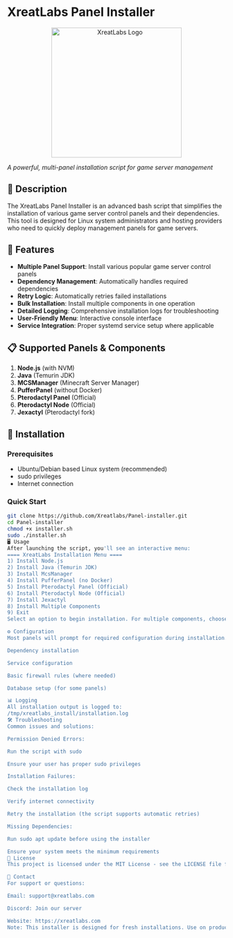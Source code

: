 # XreatLabs Panel Installer

<p align="center">
  <img src="https://raw.githubusercontent.com/Xreatlabs/.github/main/profile/xreatlabs-logo-dark.png" alt="XreatLabs Logo" width="300">
</p>

*A powerful, multi-panel installation script for game server management*

## 📝 Description

The XreatLabs Panel Installer is an advanced bash script that simplifies the installation of various game server control panels and their dependencies. This tool is designed for Linux system administrators and hosting providers who need to quickly deploy management panels for game servers.

## 🌟 Features

- **Multiple Panel Support**: Install various popular game server control panels
- **Dependency Management**: Automatically handles required dependencies
- **Retry Logic**: Automatically retries failed installations
- **Bulk Installation**: Install multiple components in one operation
- **Detailed Logging**: Comprehensive installation logs for troubleshooting
- **User-Friendly Menu**: Interactive console interface
- **Service Integration**: Proper systemd service setup where applicable

## 📋 Supported Panels & Components

1. **Node.js** (with NVM)
2. **Java** (Temurin JDK)
3. **MCSManager** (Minecraft Server Manager)
4. **PufferPanel** (without Docker)
5. **Pterodactyl Panel** (Official)
6. **Pterodactyl Node** (Official)
7. **Jexactyl** (Pterodactyl fork)

## 🚀 Installation

### Prerequisites
- Ubuntu/Debian based Linux system (recommended)
- sudo privileges
- Internet connection

### Quick Start
```bash
git clone https://github.com/Xreatlabs/Panel-installer.git
cd Panel-installer
chmod +x installer.sh
sudo ./installer.sh
🖥️ Usage
After launching the script, you'll see an interactive menu:
==== XreatLabs Installation Menu ====
1) Install Node.js
2) Install Java (Temurin JDK)
3) Install McsManager
4) Install PufferPanel (no Docker)
5) Install Pterodactyl Panel (Official)
6) Install Pterodactyl Node (Official)
7) Install Jexactyl
8) Install Multiple Components
9) Exit
Select an option to begin installation. For multiple components, choose option 8 and select numbers separated by spaces (e.g., "1 3 5").```

⚙️ Configuration
Most panels will prompt for required configuration during installation. The script handles:

Dependency installation

Service configuration

Basic firewall rules (where needed)

Database setup (for some panels)

📊 Logging
All installation output is logged to:
/tmp/xreatlabs_install/installation.log
🛠️ Troubleshooting
Common issues and solutions:

Permission Denied Errors:

Run the script with sudo

Ensure your user has proper sudo privileges

Installation Failures:

Check the installation log

Verify internet connectivity

Retry the installation (the script supports automatic retries)

Missing Dependencies:

Run sudo apt update before using the installer

Ensure your system meets the minimum requirements
📜 License
This project is licensed under the MIT License - see the LICENSE file for details.

📧 Contact
For support or questions:

Email: support@xreatlabs.com

Discord: Join our server

Website: https://xreatlabs.com
Note: This installer is designed for fresh installations. Use on production systems with caution and always back up your data first.
